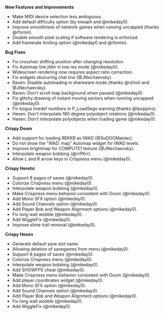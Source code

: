 **New Features and Improvements**
* Make MIDI device selection less ambiguous.
* Add default difficulty option (by kiwaph and @mikeday0).
* Improve smoothness of network games when running uncapped (thanks @rfomin).
* Disable smooth pixel scaling if software rendering is enforced.
* Add framerate limiting option (@mikeday0 and @rfomin).

**Bug Fixes**
* Fix crosshair shifting position after changing resolution.
* Fix Automap line jitter in low res mode (@mikeday0).
* Widescreen rendering now requires aspect ratio correction.
* Fix widgets obscuring chat line (@JNechaevsky).
* Raven: Disable autoloading in shareware mode (thanks @rzhxiii and @JNechaevsky).
* Raven: Don't scroll map background when paused (@mikeday0).
* Fix glitchy drawing of instant moving sectors when running uncapped (@mikeday0).
* Fix bogus linedef numbers in P_LoadSegs warning (thanks @tpoppins).
* Hexen: Don't interpolate 180 degree polyobject rotations (@mikeday0).
* Hexen: Don't interpolate polyobjects when loading game (@mikeday0).

**Crispy Doom**
* Add support for loading REKKR as IWAD (@SoDOOManiac).
* Do not show the "WAD: map" Automap widget for IWAD levels.
* Improve brightmap for COMPUTE1 texture (@JNechaevsky).
* Interpolate weapon bobbing (@rrPKrr).
* Allow L and R arrow keys in Crispness menu (@mikeday0).

**Crispy Heretic**
* Support 8 pages of saves (@mikeday0).
* Colorize Crispness menu (@mikeday0).
* Interpolate weapon bobbing (@mikeday0).
* Make Crispness menu behavior consistent with Doom (@mikeday0).
* Add Mono SFX option (@mikeday0).
* Add Sound Channels option (@mikeday0).
* Add Player Bob and Weapon Alignment options (@mikeday0).
* Fix long wall wobble (@mikeday0).
* Add WiggleFix (@mikeday0).
* Improve slime trail removal (@mikeday0).

**Crispy Hexen**
* Generate default save slot name.
* Allowing deletion of savegames from menu (@mikeday0).
* Support 8 pages of saves (@mikeday0).
* Colorize Crispness menu (@mikeday0).
* Interpolate weapon bobbing (@mikeday0).
* Add SHOWFPS cheat (@mikeday0).
* Make Crispness menu behavior consistent with Doom (@mikeday0).
* Add player coordinates widget (@mikeday0).
* Add Mono SFX option (@mikeday0).
* Add Sound Channels option (@mikeday0).
* Add Player Bob and Weapon Alignment options (@mikeday0).
* Fix long wall wobble (@mikeday0).
* Add WiggleFix (@mikeday0).
